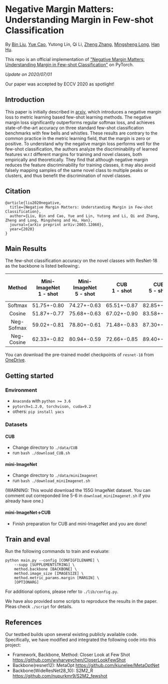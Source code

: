 # Negative Margin Matters: Understanding Margin in Few-shot Classification

By [Bin Liu](https://scholar.google.com/citations?user=-RYlJvYAAAAJ&hl=zh-CN), [Yue Cao](http://yue-cao.me), Yutong Lin, Qi Li, [Zheng Zhang](https://www.microsoft.com/en-us/research/people/zhez/), [Mingsheng Long](http://ise.thss.tsinghua.edu.cn/~mlong/), [Han Hu](https://ancientmooner.github.io/).

This repo is an official implementation of ["Negative Margin Matters: Understanding Margin in Few-shot Classification"](https://arxiv.org/abs/2003.12060) on PyTorch.

*Update on 2020/07/01*

Our paper was accepted by ECCV 2020 as spotlight!

## Introduction

This paper is initially described in [arxiv](https://arxiv.org/abs/2003.12060), which introduces a negative margin loss to metric learning based few-shot learning methods. The negative margin loss significantly outperforms regular softmax loss, and achieves state-of-the-art accuracy on three standard few-shot classification benchmarks with few bells and whistles. These results are contrary to the common practice in the metric learning field, that the margin is zero or positive. To understand why the negative margin loss performs well for the few-shot classification, the authors analyze the discriminability of learned features w.r.t different margins for training and novel classes, both empirically and theoretically. They find that although negative margin reduces the feature discriminability for training classes, it may also avoid falsely mapping samples of the same novel class to multiple peaks or clusters, and thus benefit the discrimination of novel classes. 

## Citation

```
@article{liu2020negative,
  title={Negative Margin Matters: Understanding Margin in Few-shot Classification},
  author={Liu, Bin and Cao, Yue and Lin, Yutong and Li, Qi and Zhang, Zheng and Long, Mingsheng and Hu, Han},
  journal={arXiv preprint arXiv:2003.12060},
  year={2020}
}
```

## Main Results

The few-shot classification accuracy on the novel classes with ResNet-18 as the backbone is listed bellowing:.

| Method     | Mini-ImageNet<br/>1 - shot | Mini-ImageNet<br/>5 - shot | CUB<br/>1 - shot | CUB<br/>5 - shot | Mini-ImageNet -> CUB<br/>5-shot |
| :---------------------: | :-------------------------------------------------: | :-------------------------------------------------: | :--------------------------------------: | :--------------------------------------: | :-------------------------------------------------------: |
| Softmax    | 51.75+-0.80                                       | 74.27+-0.63                                       | 65.51+-0.87                            | 82.85+-0.55                            | 65.57+-0.70                                             |
| Cosine     | 51.87+-0.77                                       | 75.68+-0.63                                       | 67.02+-0.90                            | 83.58+-0.54                            | 62.04+-0.76                                             |
| Neg-Sofmax | 59.02+-0.81                                       | 78.80+-0.61                                       | 71.48+-0.83                            | 87.30+-0.48                            | 69.30+-0.73                                             |
| Neg-Cosine | 62.33+-0.82                                       | 80.94+-0.59                                       | 72.66+-0.85                            | 89.40+-0.43                            | 67.03+-0.76                                             |

 You can download the pre-trained model checkpoints of `resnet-18` from [OneDrive](https://1drv.ms/u/s!AsaPPmtCAq08pRM54_CuGPFbfgUz?e=ydjBfW).

## Getting started

### Environment

 - `Anaconda` with `python >= 3.6`
 - `pytorch=1.2.0, torchvison, cuda=9.2`
 - others: `pip install yacs`

### Datasets

#### CUB

* Change directory to `./data/CUB`
* run `bash ./download_CUB.sh`

#### mini-ImageNet

* Change directory to `./data/miniImagenet`
* run `bash ./download_miniImagenet.sh` 

(WARNING: This would download the 155G ImageNet dataset. You can comment out correponded line 5-6 in `download_miniImagenet.sh` if you already have one.) 

#### mini-ImageNet->CUB

* Finish preparation for CUB and mini-ImageNet and you are done!

## Train and eval

Run the following commands to train and evaluate:

```
python main.py --config [CONFIGFILENAME] \
    --supp [SUPPLEMENTSTRING] \
    method.backbone [BACKBONE] \
    method.image_size [IMAGESIZE] \
    method.metric_params.margin [MARGIN] \
    [OPTIONARG]
```

 For additional options, please refer to `./lib/config.py`.

We have also provided some scripts to reproduce the results in the paper. Pleas check `./script` for details.

## References
Our testbed builds upon several existing publicly available code. Specifically, we have modified and integrated the following code into this project:

* Framework, Backbone, Method: Closer Look at Few Shot
https://github.com/wyharveychen/CloserLookFewShot
* Backbone(resnet12): MetaOpt
https://github.com/kjunelee/MetaOptNet
* Backbone(WideResNet28_10): S2M2_R
https://github.com/nupurkmr9/S2M2_fewshot
